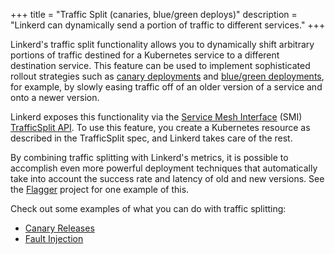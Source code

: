 +++
title = "Traffic Split (canaries, blue/green deploys)"
description = "Linkerd can dynamically send a portion of traffic to different services."
+++

Linkerd's traffic split functionality allows you to dynamically shift arbitrary
portions of traffic destined for a Kubernetes service to a different
destination service. This feature can be used to implement sophisticated
rollout strategies such as [canary
deployments](https://martinfowler.com/bliki/CanaryRelease.html) and [blue/green
deployments](https://martinfowler.com/bliki/BlueGreenDeployment.html), for
example, by slowly easing traffic off of an older version of a service and onto
a newer version.

Linkerd exposes this functionality via the [Service Mesh
Interface](https://smi-spec.io/) (SMI) [TrafficSplit
API](https://github.com/servicemeshinterface/smi-spec/blob/master/apis/traffic-split/traffic-split-wd.md). To
use this feature, you create a Kubernetes resource as described in the
TrafficSplit spec, and Linkerd takes care of the rest.

By combining traffic splitting with Linkerd's metrics, it is possible to
accomplish even more powerful deployment techniques that automatically take
into account the success rate and latency of old and new versions. See
the [Flagger](https://flagger.app/) project for one example of this.

Check out some examples of what you can do with traffic splitting:

- [Canary Releases](/2/tasks/canary-release/)
- [Fault Injection](/2/tasks/fault-injection/)
